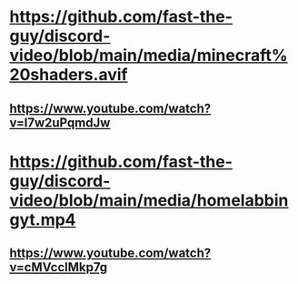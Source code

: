 

# https://github.com/fast-the-guy/discord-video/blob/main/media/minecraft%20shaders.avif

## https://www.youtube.com/watch?v=l7w2uPqmdJw


# https://github.com/fast-the-guy/discord-video/blob/main/media/homelabbingyt.mp4

## https://www.youtube.com/watch?v=cMVcclMkp7g
